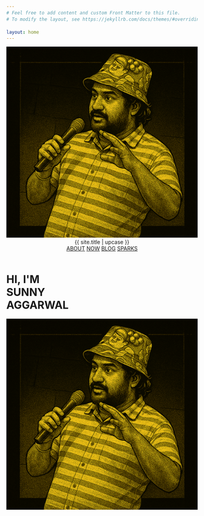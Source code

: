 ```yaml
---
# Feel free to add content and custom Front Matter to this file.
# To modify the layout, see https://jekyllrb.com/docs/themes/#overriding-theme-defaults

layout: home
---
```


<div class="hero-container">
  <header class="hero-header">
    <div class="header-left">
      <img src="/assets/images/sunny_hero.png" alt="Logo" class="logo-icon">
      <span class="site-title">{{ site.title | upcase }}</span>
    </div>
    <nav class="header-nav">
      <a href="#">ABOUT</a>
      <a href="#">NOW</a>
      <a href="#">BLOG</a>
      <a href="#">SPARKS</a>
    </nav>
  </header>
  <main class="hero-main">
    <div class="hero-content">
      <h1 class="hero-title">HI, I'M<br>SUNNY<br>AGGARWAL</h1>
    </div>
    <div class="hero-image">
      <img src="/assets/images/sunny_hero.png" alt="Sunny Aggarwal" class="hero-photo">
    </div>
  </main>
</div>
